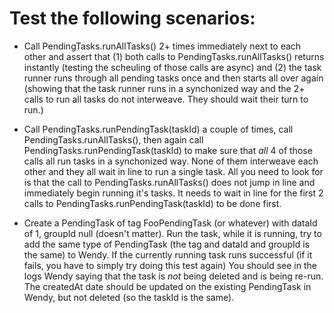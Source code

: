 # Test the following scenarios:

* Call PendingTasks.runAllTasks() 2+ times immediately next to each other and assert that (1) both calls to PendingTasks.runAllTasks() returns instantly (testing the scheuling of those calls are async) and (2) the task runner runs through all pending tasks once and then starts all over again (showing that the task runner runs in a synchonized way and the 2+ calls to run all tasks do not interweave. They should wait their turn to run.)

* Call PendingTasks.runPendingTask(taskId) a couple of times, call PendingTasks.runAllTasks(), then again call PendingTasks.runPendingTask(taskId) to make sure that *all* 4 of those calls all run tasks in a synchonized way. None of them interweave each other and they all wait in line to run a single task. All you need to look for is that the call to PendingTasks.runAllTasks() does not jump in line and immediately begin running it's tasks. It needs to wait in line for the first 2 calls to PendingTasks.runPendingTask(taskId) to be done first.

* Create a PendingTask of tag FooPendingTask (or whatever) with dataId of 1, groupId null (doesn't matter). Run the task, while it is running, try to add the same type of PendingTask (the tag and dataId and groupId is the same) to Wendy. If the currently running task runs successful (if it fails, you have to simply try doing this test again) You should see in the logs Wendy saying that the task is *not* being deleted and is being re-run. The createdAt date should be updated on the existing PendingTask in Wendy, but not deleted (so the taskId is the same). 
